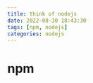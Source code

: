 ```yaml
---
title: think of nodejs
date: 2022-08-30 18:43:30
tags: [npm, nodejs]
categories: nodejs
---
```


# npm


